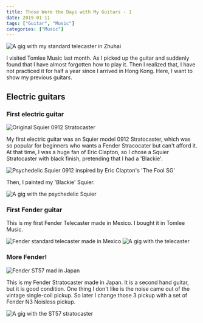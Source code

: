 ```yaml
---
title: Those Were the Days with My Guitars - 1
date: 2019-01-11
tags: ["Guitar", "Music"]
categories: ["Music"]
---
```

![A gig with my standard telecaster in Zhuhai](/image/gtr_tele_cover.jpg)

I visited Tomlee Music last month. As I picked up the guitar and suddenly found that I have almost forgotten how to play it. Then I realized that, I have not practiced it for half a year since I arrived in Hong Kong. Here, I want to show my previous guitars.

<!--more-->
## Electric guitars
### First electric guitar

![Original Squier 0912 Stratocaster](sq1.jpg)

My first electric guitar was an Squier model 0912 Stratocaster, which was so popular for beginners who wants a Fender Stracocater but can't afford it. 
At that time, I was a huge fan of Eric Clapton, so I chose a Squier Stratocaster with black finish, pretending that I had a 'Blackie'.

![Psychedelic Squier 0912 inspired by Eric Clapton's 'The Fool SG'](sq_2.jpg)

Then, I painted my 'Blackie' Squier.

![A gig with the psychedelic Squier](sq_show.jpg)

### First Fender guitar

This is my first Fender Telecaster made in Mexico.
I bought it in Tomlee Music.

![Fender standard telecaster made in Mexico](tele.jpg)
![A gig with the telecaster](tele_show.jpg)

### More Fender!

![Fender ST57 mad in Japan](fender_strat_1.jpg)

This is my Fender Stratocaster made in Japan.
It is a second hand guitar, but it is good condition.
One thing I don't like is the noise came out of the vintage single-coil pickup.
So later I change those 3 pickup with a set of Fender N3 Noisless pickup.

![A gig with the ST57 stratocaster](strat_show.jpg)


